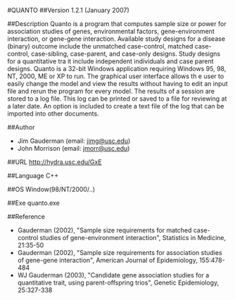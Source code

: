 #QUANTO
##Version
1.2.1 (January 2007)

##Description
Quanto is a program that computes sample size or power for association studies of genes, environmental factors, gene-environment interaction, or gene-gene interaction. Available study designs for a disease (binary) outcome include the unmatched case-control, matched case-control, case-sibling, case-parent, and case-only designs. Study designs for a quantitative tra it include independent individuals and case parent designs. Quanto is a 32-bit Windows application requiring Windows 95, 98, NT, 2000, ME or XP to run. The graphical user interface allows th e user to easily change the model and view the results without having to edit an input file and rerun the program for every model. The results of a session are stored to a log file. This log can be printed or saved to a file for reviewing at a later date. An option is included to create a text file of the log that can be imported into other documents.

##Author
* Jim Gauderman (email: jimg@usc.edu)
* John Morrison (email: jmorr@usc.edu)

##URL
http://hydra.usc.edu/GxE

##Language
C++

##OS
Window(98/NT/2000/..)

##Exe
quanto.exe

##Reference
* Gauderman (2002), "Sample size requirements for matched case-control studies of gene-environment interaction", Statistics in Medicine, 21:35-50
* Gauderman (2002), "Sample size requirements for association studies of gene-gene interaction", American Journal of Epidemiology, 155:478-484
* WJ Gauderman (2003), "Candidate gene association studies for a quantitative trait, using parent-offspring trios", Genetic Epidemiology, 25:327-338

